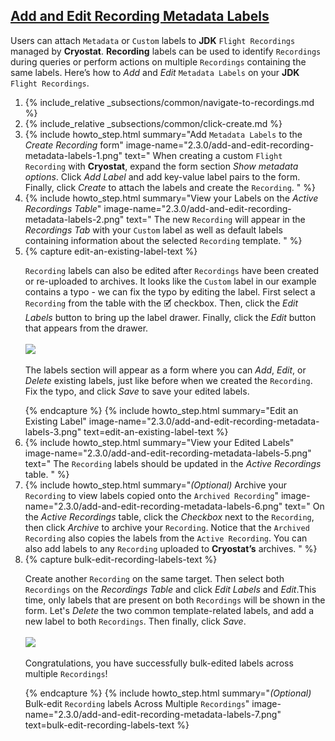 ## [Add and Edit Recording Metadata Labels](#add-and-edit-recording-metadata-labels)
Users can attach `Metadata` or `Custom` labels to **JDK** `Flight Recordings` managed by **Cryostat**. **Recording** labels can be used to identify `Recordings` during queries or perform actions on multiple `Recordings` containing the same labels. Here’s how to *Add* and *Edit* `Metadata Labels` on your **JDK** `Flight Recordings`.

<ol>
  <li>
    {% include_relative _subsections/common/navigate-to-recordings.md %}
  </li>
  <li>
    {% include_relative _subsections/common/click-create.md %}
  </li>
  <li>
    {% include howto_step.html
      summary="Add <code>Metadata Labels</code> to the <i>Create Recording</i> form"
      image-name="2.3.0/add-and-edit-recording-metadata-labels-1.png"
      text="
        When creating a custom <code>Flight Recording</code> with <b>Cryostat</b>, expand the form section <i>Show metadata options</i>. Click <i>Add Label</i> and add key-value label pairs to the form. Finally, click <i>Create</i> to attach the labels and create the <code>Recording</code>.
      "
    %}
  </li>
  <li>
    {% include howto_step.html
      summary="View your Labels on the <i>Active Recordings Table</i>"
      image-name="2.3.0/add-and-edit-recording-metadata-labels-2.png"
      text="
        The new <code>Recording</code> will appear in the <i>Recordings Tab</i> with your <code>Custom</code> label as well as default labels containing information about the selected <code>Recording</code> template.
      "
    %}
  </li>
  <li>
    {% capture edit-an-existing-label-text %}
    <p>
      <code>Recording</code> labels can also be edited after <code>Recordings</code> have been created or re-uploaded to archives. It looks like the <code>Custom</code> label in our example contains a typo - we can fix the typo by editing the label. First select a <code>Recording</code> from the table with the 🗹 checkbox. Then, click the <i>Edit Labels</i> button to bring up the label drawer. Finally, click the <i>Edit</i> button that appears from the drawer.
      <br><br>
      <a href="{{ site.url }}/images/2.3.0/add-and-edit-recording-metadata-labels-4.png" target="_blank">
        <img src="{{ site.url }}/images/2.3.0/add-and-edit-recording-metadata-labels-4.png">
      </a>
      <br><br>
      The labels section will appear as a form where you can <i>Add</i>, <i>Edit</i>, or <i>Delete</i> existing labels, just like before when we created the <code>Recording</code>. Fix the typo, and click <i>Save</i> to save your edited labels.
    </p>
    {% endcapture %}
    {% include howto_step.html
      summary="Edit an Existing Label"
      image-name="2.3.0/add-and-edit-recording-metadata-labels-3.png"
      text=edit-an-existing-label-text
    %}
  </li>
  <li>
    {% include howto_step.html
      summary="View your Edited Labels"
      image-name="2.3.0/add-and-edit-recording-metadata-labels-5.png"
      text="
        The <code>Recording</code> labels should be updated in the <i>Active Recordings</i> table.
      "
    %}
  </li>
  <li>
    {% include howto_step.html
      summary="<i>(Optional)</i> Archive your <code>Recording</code> to view labels copied onto the <code>Archived Recording</code>"
      image-name="2.3.0/add-and-edit-recording-metadata-labels-6.png"
      text="
        On the <i>Active Recordings</i> table, click the <i>Checkbox</i> next to the <code>Recording</code>, then click <i>Archive</i> to archive your <code>Recording</code>. Notice that the <code>Archived Recording</code> also copies the labels from the <code>Active Recording</code>. You can also add labels to any <code>Recording</code> uploaded to <b>Cryostat’s</b> archives.
      "
    %}
  </li>
  <li>
    {% capture bulk-edit-recording-labels-text %}
    <p>
      Create another <code>Recording</code> on the same target. Then select both <code>Recordings</code> on the <i>Recordings Table</i> and click <i>Edit Labels</i> and <i>Edit</i>.This time, only labels that are present on both <code>Recordings</code> will be shown in the form. Let's <i>Delete</i> the two common template-related labels, and add a new label to both <code>Recordings</code>. Then finally, click <i>Save</i>.
      <br><br>
      <a href="{{ site.url }}/images/2.3.0/add-and-edit-recording-metadata-labels-8.png" target="_blank">
        <img src="{{ site.url }}/images/2.3.0/add-and-edit-recording-metadata-labels-8.png">
      </a>
      <br><br>
      Congratulations, you have successfully bulk-edited labels across multiple <code>Recordings</code>!
    </p>
    {% endcapture %}
    {% include howto_step.html
      summary="<i>(Optional)</i> Bulk-edit <code>Recording</code> labels Across Multiple <code>Recordings</code>"
      image-name="2.3.0/add-and-edit-recording-metadata-labels-7.png"
      text=bulk-edit-recording-labels-text
    %}
  </li>
</ol>
